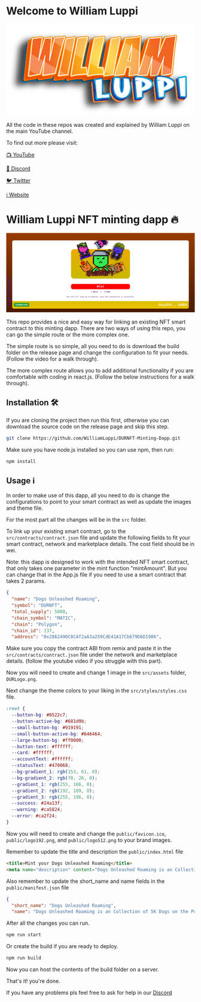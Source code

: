 # Welcome to William Luppi

![](https://github.com/WilliamLuppi/DURNFT-Minting-Dapp/blob/main/Logo.png)

All the code in these repos was created and explained by William Luppi on the main YouTube channel.

To find out more please visit:

[📺 YouTube](https://www.youtube.com/c/WilliamLuppi)

[🐶 Discord](https://discord.gg/Fe579jP8Pr)

[🐦 Twitter](https://twitter.com/williamlnfts)

[ℹ️ Website](https://dogsunleashednft.com)

# William Luppi NFT minting dapp 🔥

![](https://github.com/WilliamLuppi/DURNFT-Minting-Dapp/blob/main/Banner.png)

This repo provides a nice and easy way for linking an existing NFT smart contract to this minting dapp. There are two ways of using this repo, you can go the simple route or the more complex one.

The simple route is so simple, all you need to do is download the build folder on the release page and change the configuration to fit your needs. (Follow the video for a walk through).

The more complex route allows you to add additional functionality if you are comfortable with coding in react.js. (Follow the below instructions for a walk through).

## Installation 🛠️

If you are cloning the project then run this first, otherwise you can download the source code on the release page and skip this step.

```sh
git clone https://github.com/WilliamLuppi/DURNFT-Minting-Dapp.git
```

Make sure you have node.js installed so you can use npm, then run:

```sh
npm install
```

## Usage ℹ️

In order to make use of this dapp, all you need to do is change the configurations to point to your smart contract as well as update the images and theme file.

For the most part all the changes will be in the `src` folder.

To link up your existing smart contract, go to the `src/contracts/contract.json` file and update the following fields to fit your smart contract, network and marketplace details. The cost field should be in wei.

Note: this dapp is designed to work with the intended NFT smart contract, that only takes one parameter in the mint function "mintAmount". But you can change that in the App.js file if you need to use a smart contract that takes 2 params.

```json
{
  "name": "Dogs Unleashed Roaming",
  "symbol": "DURNFT",
  "total_supply": 5000,
  "chain_symbol": "MATIC",
  "chain": "Polygon",
  "chain_id": 137,
  "address": "0x2862490C8CAf2aA3a259CdE41A17Cb679D6D1986",
```

Make sure you copy the contract ABI from remix and paste it in the `src/contracts/contract.json` file under the network and marketplace details.
(follow the youtube video if you struggle with this part).

Now you will need to create and change 1 image in the `src/assets` folder, `DURLogo.png`.

Next change the theme colors to your liking in the `src/styles/styles.css` file.

```css
:root {
  --button-bg: #8522c7;
  --button-active-bg: #681d9b;
  --small-button-bg: #919191;
  --small-button-active-bg: #646464;
  --large-button-bg: #ff0000;
  --button-text: #ffffff;
  --card: #ffffff;
  --accountText: #ffffff;
  --statusText: #470068;
  --bg-gradient_1: rgb(153, 61, 0);
  --bg-gradient_2: rgb(70, 26, 0);
  --gradient_1: rgb(255, 166, 0);
  --gradient_2: rgb(192, 189, 0);
  --gradient_3: rgb(255, 196, 0);
  --success: #24a13f;
  --warning: #ca5824;
  --error: #ca2f24;
}
```

Now you will need to create and change the `public/favicon.ico`, `public/logo192.png`, and
`public/logo512.png` to your brand images.

Remember to update the title and description the `public/index.html` file

```html
<title>Mint your Dogs Unleashed Roaming</title>
<meta name="description" content="Dogs Unleashed Roaming is an Collection of 5K Dogs on the Polygon Blockchain" />
```

Also remember to update the short_name and name fields in the `public/manifest.json` file

```json
{
  "short_name": "Dogs Unleashed Roaming",
  "name": "Dogs Unleashed Roaming is an Collection of 5K Dogs on the Polygon Blockchain.",
```

After all the changes you can run.

```sh
npm run start
```

Or create the build if you are ready to deploy.

```sh
npm run build
```

Now you can host the contents of the build folder on a server.

That's it! you're done.

If you have any problems pls feel free to ask for help in our <a href="https://discord.gg/Fe579jP8Pr">Discord</a>
